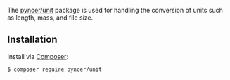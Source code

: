 The [pyncer/unit](https://github.com/pyncerrc/pyncer-unit) package is used for
handling the conversion of units such as length, mass, and file size.

## Installation

Install via [Composer](https://getcomposer.org):

```bash
$ composer require pyncer/unit
```
